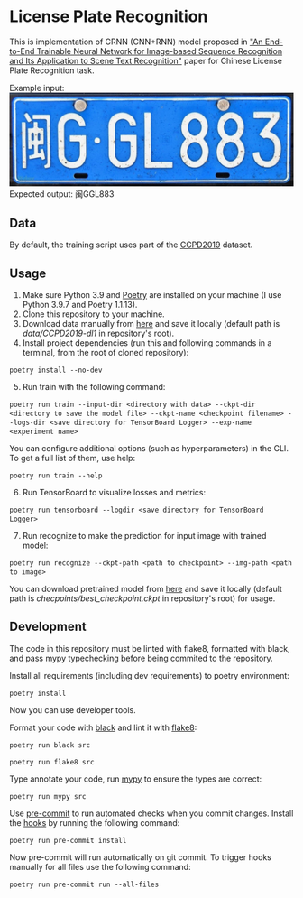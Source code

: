 # License Plate Recognition
This is implementation of CRNN (CNN+RNN) model proposed in ["An End-to-End Trainable Neural Network for Image-based Sequence Recognition and Its Application to Scene Text Recognition"](https://arxiv.org/abs/1507.05717) paper for Chinese License Plate Recognition task.  

Example input: 
![](https://github.com/Bayramova/license_plate_recognition/blob/main/data/demo.jpg)  
Expected output: 闽GGL883

## Data
By default, the training script uses part of the [CCPD2019](https://github.com/detectRecog/CCPD) dataset.

## Usage
1. Make sure Python 3.9 and [Poetry](https://python-poetry.org/docs/) are installed on your machine (I use Python 3.9.7 and Poetry 1.1.13).
2. Clone this repository to your machine.
3. Download data manually from [here](https://drive.google.com/drive/folders/1d34OtOA2zYlB307zpVjh_1CJnP4PJtii?usp=sharing) and save it locally (default path is *data/CCPD2019-dl1* in repository's root).
4. Install project dependencies (run this and following commands in a terminal, from the root of cloned repository):
```
poetry install --no-dev
```
5. Run train with the following command:
```
poetry run train --input-dir <directory with data> --ckpt-dir <directory to save the model file> --ckpt-name <checkpoint filename> --logs-dir <save directory for TensorBoard Logger> --exp-name <experiment name>
```
You can configure additional options (such as hyperparameters) in the CLI. To get a full list of them, use help:
```
poetry run train --help
```
6. Run TensorBoard to visualize losses and metrics:
```
poetry run tensorboard --logdir <save directory for TensorBoard Logger>
```
7. Run recognize to make the prediction for input image with trained model:
```
poetry run recognize --ckpt-path <path to checkpoint> --img-path <path to image>
```
You can download pretrained model from [here](https://drive.google.com/drive/folders/1iYbb1Vvcy7AVs1zQRvh1qKaXUtMiG5rA?usp=sharing) and save it locally (default path is *checpoints/best_checkpoint.ckpt* in repository's root) for usage.

## Development

The code in this repository must be linted with flake8, formatted with black, and pass mypy typechecking before being commited to the repository.

Install all requirements (including dev requirements) to poetry environment:
```
poetry install
```
Now you can use developer tools.

Format your code with [black](https://github.com/psf/black) and lint it with [flake8](https://github.com/PyCQA/flake8):
```
poetry run black src
```
```
poetry run flake8 src
```
Type annotate your code, run [mypy](https://github.com/python/mypy) to ensure the types are correct:
```
poetry run mypy src
```

Use [pre-commit](https://pre-commit.com/) to run automated checks when you commit changes.
Install the [hooks](https://git-scm.com/book/en/v2/Customizing-Git-Git-Hooks) by running the following command:
```
poetry run pre-commit install
```
Now pre-commit will run automatically on git commit. To trigger hooks manually for all files use the following command:
```
poetry run pre-commit run --all-files
```
